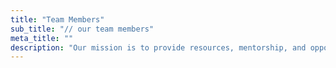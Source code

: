 ```yaml
---
title: "Team Members"
sub_title: "// our team members"
meta_title: ""
description: "Our mission is to provide resources, mentorship, and opportunities that inspire creativity, critical thinking, and innovation for the next generation of STEM leaders."
---
```


